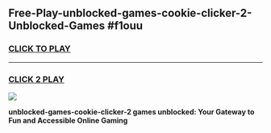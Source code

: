 
## Free-Play-unblocked-games-cookie-clicker-2-Unblocked-Games #f1ouu
<h3>
<a href="https://news.freeplayer.one?title=unblocked-games-cookie-clicker-2&ref=8M">CLICK TO PLAY</a></h3>
<hr>

<h3>
<a href="https://news.freeplayer.one?title=unblocked-games-cookie-clicker-2&ref=8M">CLICK 2 PLAY</a>
  
</h3>

<a href="https://news.freeplayer.one?title=unblocked-games-cookie-clicker-2&ref=8M"><img src="https://clearcache.store/games.png"></a>


**unblocked-games-cookie-clicker-2 games unblocked: Your Gateway to Fun and Accessible Online Gaming**
